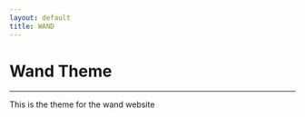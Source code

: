 ```yaml
---
layout: default
title: WAND
---
```

Wand Theme
==========
- - -

This is the theme for the wand website
